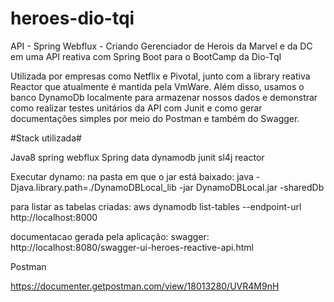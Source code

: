 # heroes-dio-tqi
API - Spring Webflux - Criando Gerenciador de Herois da Marvel e da DC em uma API reativa com Spring Boot
para o BootCamp da Dio-TqI

Utilizada por empresas como Netflix e Pivotal, junto com a library reativa Reactor que atualmente é mantida pela VmWare. Além disso, usamos o banco DynamoDb localmente para armazenar nossos dados e demonstrar como realizar testes unitários da API com Junit e como gerar documentações simples por meio do Postman e também do Swagger.

#Stack utilizada#

Java8
spring webflux
Spring data
dynamodb
junit
sl4j
reactor

Executar dynamo:
na pasta em que o jar está baixado: java -Djava.library.path=./DynamoDBLocal_lib -jar DynamoDBLocal.jar -sharedDb

para listar as tabelas criadas: aws dynamodb list-tables --endpoint-url http://localhost:8000

documentacao gerada pela aplicação: swagger: http://localhost:8080/swagger-ui-heroes-reactive-api.html

Postman

https://documenter.getpostman.com/view/18013280/UVR4M9nH
